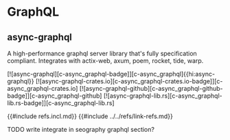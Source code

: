 # GraphQL

## async-graphql

A high-performance graphql server library that's fully specification compliant. Integrates with actix-web, axum, poem, rocket, tide, warp.

[![async-graphql][c-async_graphql-badge]][c-async_graphql]{{hi:async-graphql}}
[![async-graphql-crates.io][c-async_graphql-crates.io-badge]][c-async_graphql-crates.io]
[![async-graphql-github][c-async_graphql-github-badge]][c-async_graphql-github]
[![async-graphql-lib.rs][c-async_graphql-lib.rs-badge]][c-async_graphql-lib.rs]

{{#include refs.incl.md}}
{{#include ../../refs/link-refs.md}}

<div class="hidden">
TODO write
integrate in seography graphql section?
</div>

